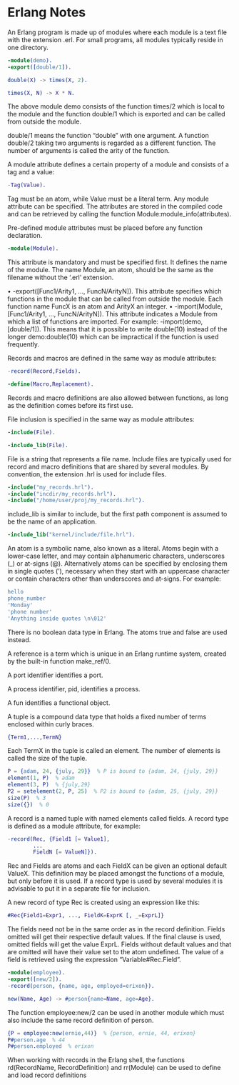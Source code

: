 # Erlang Notes

An Erlang program is made up of modules where each module is a text file with the extension .erl. For
small programs, all modules typically reside in one directory.

```erl
-module(demo).
-export([double/1]).

double(X) -> times(X, 2).

times(X, N) -> X * N.
```

The above module demo consists of the function times/2 which is local to the module and the function
double/1 which is exported and can be called from outside the module.

double/1 means the function “double” with one argument. A function double/2 taking two arguments is
regarded as a different function. The number of arguments is called the arity of
the function.

A module attribute defines a certain property of a module and consists of a tag
and a value:

```erl
-Tag(Value).
```

Tag must be an atom, while Value must be a literal term. Any module attribute can
be specified. The attributes are stored in the compiled code and can be retrieved by calling the function
Module:module_info(attributes).

Pre-defined module attributes must be placed before any function declaration.

```erl
-module(Module).
```

This attribute is mandatory and must be specified first. It defines the name of the module. The name
Module, an atom, should be the same as the filename without the ‘.erl’
extension.

• -export([Func1/Arity1, ..., FuncN/ArityN]).
This attribute specifies which functions in the module that can be called from outside the module. Each
function name FuncX is an atom and ArityX an integer.
• -import(Module,[Func1/Arity1, ..., FuncN/ArityN]).
This attribute indicates a Module from which a list of functions are imported. For example:
-import(demo, [double/1]).
This means that it is possible to write double(10) instead of the longer demo:double(10) which can
be impractical if the function is used frequently.

Records and macros are defined in the same way as module attributes:

```erl
-record(Record,Fields).

-define(Macro,Replacement).
```

Records and macro definitions are also allowed between functions, as long as the definition comes before its
first use.

File inclusion is specified in the same way as module attributes:

```erl
-include(File).

-include_lib(File).
```

File is a string that represents a file name. Include files are typically used for record and macro definitions
that are shared by several modules. By convention, the extension .hrl is used
for include files.

```erl
-include("my_records.hrl").
-include("incdir/my_records.hrl").
-include("/home/user/proj/my_records.hrl").
```

include_lib is similar to include, but the first path component is assumed to be
the name of an application.

```erl
-include_lib("kernel/include/file.hrl").
```

An atom is a symbolic name, also known as a literal. Atoms begin with a lower-case letter, and may contain
alphanumeric characters, underscores (_) or at-signs (@). Alternatively atoms can be specified by enclosing
them in single quotes (’), necessary when they start with an uppercase character or contain characters other
than underscores and at-signs. For example:

```erl
hello
phone_number
'Monday'
'phone number'
'Anything inside quotes \n\012'
```

There is no boolean data type in Erlang. The atoms true and false are used
instead.

A reference is a term which is unique in an Erlang runtime system, created by the built-in function
make_ref/0.

A port identifier identifies a port.

A process identifier, pid, identifies a process.

A fun identifies a functional object.

A tuple is a compound data type that holds a fixed number of terms enclosed
within curly braces.

```erl
{Term1,...,TermN}
```

Each TermX in the tuple is called an element. The number of elements is called
the size of the tuple.

```erl
P = {adam, 24, {july, 29}}  % P is bound to {adam, 24, {july, 29}}
element(1, P)  % adam
element(3, P)  % {july,29}
P2 = setelement(2, P, 25)  % P2 is bound to {adam, 25, {july, 29}}
size(P)  % 3
size({})  % 0
```

A record is a named tuple with named elements called fields. A record type is defined as a module attribute,
for example:

```erl
-record(Rec, {Field1 [= Value1],
        ...
        FieldN [= ValueN]}).
```

Rec and Fields are atoms and each FieldX can be given an optional default ValueX. This definition may
be placed amongst the functions of a module, but only before it is used. If a record type is used by several
modules it is advisable to put it in a separate file for inclusion.

A new record of type Rec is created using an expression like this:

```erl
#Rec{Field1=Expr1, ..., FieldK=ExprK [, _=ExprL]}
```

The fields need not be in the same order as in the record definition. Fields omitted will get their respective
default values. If the final clause is used, omitted fields will get the value ExprL. Fields without default values
and that are omitted will have their value set to the atom undefined.
The value of a field is retrieved using the expression “Variable#Rec.Field”.

```erl
-module(employee).
-export([new/2]).
-record(person, {name, age, employed=erixon}).

new(Name, Age) -> #person{name=Name, age=Age}.
```

The function employee:new/2 can be used in another module which must also include the same record
definition of person.

```erl
{P = employee:new(ernie,44)}  % {person, ernie, 44, erixon}
P#person.age  % 44
P#person.employed  % erixon
```

When working with records in the Erlang shell, the functions rd(RecordName, RecordDefinition) and
rr(Module) can be used to define and load record definitions
